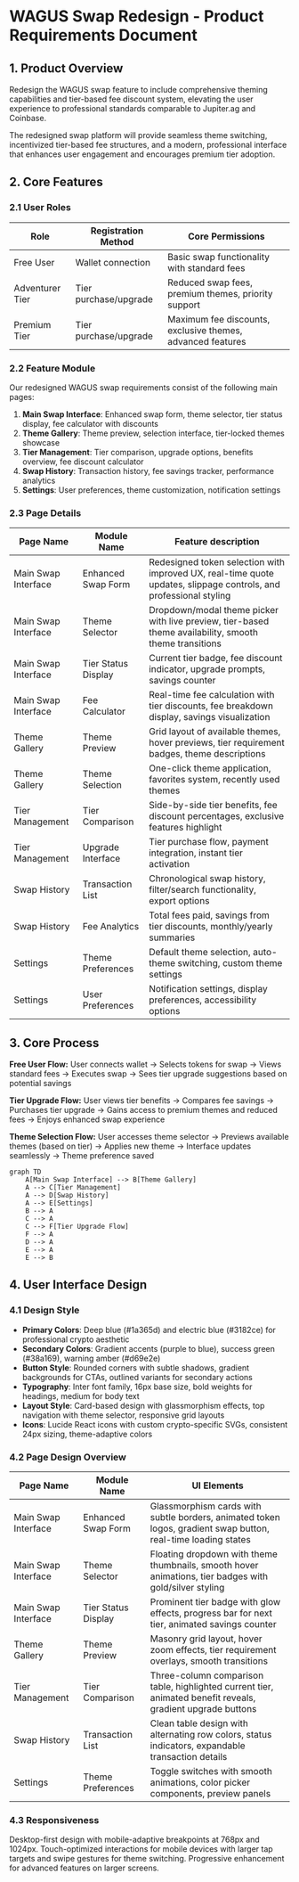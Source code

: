 # WAGUS Swap Redesign - Product Requirements Document

## 1. Product Overview
Redesign the WAGUS swap feature to include comprehensive theming capabilities and tier-based fee discount system, elevating the user experience to professional standards comparable to Jupiter.ag and Coinbase.

The redesigned swap platform will provide seamless theme switching, incentivized tier-based fee structures, and a modern, professional interface that enhances user engagement and encourages premium tier adoption.

## 2. Core Features

### 2.1 User Roles
| Role | Registration Method | Core Permissions |
|------|---------------------|------------------|
| Free User | Wallet connection | Basic swap functionality with standard fees |
| Adventurer Tier | Tier purchase/upgrade | Reduced swap fees, premium themes, priority support |
| Premium Tier | Tier purchase/upgrade | Maximum fee discounts, exclusive themes, advanced features |

### 2.2 Feature Module
Our redesigned WAGUS swap requirements consist of the following main pages:
1. **Main Swap Interface**: Enhanced swap form, theme selector, tier status display, fee calculator with discounts
2. **Theme Gallery**: Theme preview, selection interface, tier-locked themes showcase
3. **Tier Management**: Tier comparison, upgrade options, benefits overview, fee discount calculator
4. **Swap History**: Transaction history, fee savings tracker, performance analytics
5. **Settings**: User preferences, theme customization, notification settings

### 2.3 Page Details
| Page Name | Module Name | Feature description |
|-----------|-------------|---------------------|
| Main Swap Interface | Enhanced Swap Form | Redesigned token selection with improved UX, real-time quote updates, slippage controls, and professional styling |
| Main Swap Interface | Theme Selector | Dropdown/modal theme picker with live preview, tier-based theme availability, smooth theme transitions |
| Main Swap Interface | Tier Status Display | Current tier badge, fee discount indicator, upgrade prompts, savings counter |
| Main Swap Interface | Fee Calculator | Real-time fee calculation with tier discounts, fee breakdown display, savings visualization |
| Theme Gallery | Theme Preview | Grid layout of available themes, hover previews, tier requirement badges, theme descriptions |
| Theme Gallery | Theme Selection | One-click theme application, favorites system, recently used themes |
| Tier Management | Tier Comparison | Side-by-side tier benefits, fee discount percentages, exclusive features highlight |
| Tier Management | Upgrade Interface | Tier purchase flow, payment integration, instant tier activation |
| Swap History | Transaction List | Chronological swap history, filter/search functionality, export options |
| Swap History | Fee Analytics | Total fees paid, savings from tier discounts, monthly/yearly summaries |
| Settings | Theme Preferences | Default theme selection, auto-theme switching, custom theme settings |
| Settings | User Preferences | Notification settings, display preferences, accessibility options |

## 3. Core Process

**Free User Flow:**
User connects wallet → Selects tokens for swap → Views standard fees → Executes swap → Sees tier upgrade suggestions based on potential savings

**Tier Upgrade Flow:**
User views tier benefits → Compares fee savings → Purchases tier upgrade → Gains access to premium themes and reduced fees → Enjoys enhanced swap experience

**Theme Selection Flow:**
User accesses theme selector → Previews available themes (based on tier) → Applies new theme → Interface updates seamlessly → Theme preference saved

```mermaid
graph TD
    A[Main Swap Interface] --> B[Theme Gallery]
    A --> C[Tier Management]
    A --> D[Swap History]
    A --> E[Settings]
    B --> A
    C --> A
    C --> F[Tier Upgrade Flow]
    F --> A
    D --> A
    E --> A
    E --> B
```

## 4. User Interface Design

### 4.1 Design Style
- **Primary Colors**: Deep blue (#1a365d) and electric blue (#3182ce) for professional crypto aesthetic
- **Secondary Colors**: Gradient accents (purple to blue), success green (#38a169), warning amber (#d69e2e)
- **Button Style**: Rounded corners with subtle shadows, gradient backgrounds for CTAs, outlined variants for secondary actions
- **Typography**: Inter font family, 16px base size, bold weights for headings, medium for body text
- **Layout Style**: Card-based design with glassmorphism effects, top navigation with theme selector, responsive grid layouts
- **Icons**: Lucide React icons with custom crypto-specific SVGs, consistent 24px sizing, theme-adaptive colors

### 4.2 Page Design Overview
| Page Name | Module Name | UI Elements |
|-----------|-------------|-------------|
| Main Swap Interface | Enhanced Swap Form | Glassmorphism cards with subtle borders, animated token logos, gradient swap button, real-time loading states |
| Main Swap Interface | Theme Selector | Floating dropdown with theme thumbnails, smooth hover animations, tier badges with gold/silver styling |
| Main Swap Interface | Tier Status Display | Prominent tier badge with glow effects, progress bar for next tier, animated savings counter |
| Theme Gallery | Theme Preview | Masonry grid layout, hover zoom effects, tier requirement overlays, smooth transitions |
| Tier Management | Tier Comparison | Three-column comparison table, highlighted current tier, animated benefit reveals, gradient upgrade buttons |
| Swap History | Transaction List | Clean table design with alternating row colors, status indicators, expandable transaction details |
| Settings | Theme Preferences | Toggle switches with smooth animations, color picker components, preview panels |

### 4.3 Responsiveness
Desktop-first design with mobile-adaptive breakpoints at 768px and 1024px. Touch-optimized interactions for mobile devices with larger tap targets and swipe gestures for theme switching. Progressive enhancement for advanced features on larger screens.
